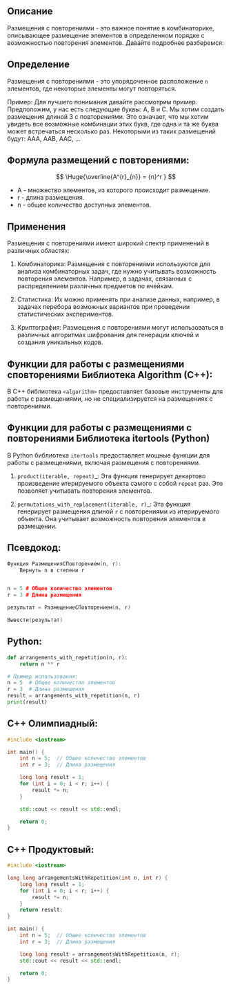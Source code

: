 
## Описание

Размещения с повторениями - это важное понятие в комбинаторике, описывающее размещение элементов в определенном порядке с возможностью повторения элементов. Давайте подробнее разберемся:



## Определение

Размещения с повторениями - это упорядоченное расположение `n` элементов, где некоторые элементы могут повторяться.

Пример: 
	Для лучшего понимания давайте рассмотрим пример. Предположим, у нас есть следующие буквы: A, B и C. Мы хотим создать размещения длиной 3 с повторениями. Это означает, что мы хотим увидеть все возможные комбинации этих букв, где одна и та же буква может встречаться несколько раз.
	Некоторыми из таких размещений будут: AAA, AAB, AAC, ...



## Формула размещений с повторениями:

$$
\Huge{\overline{A^{r}_{n}} = {n}^r }
$$

- A - множество элементов, из которого происходит размещение.
- r - длина размещения.
- n - общее количество доступных элементов.



## Применения

Размещения с повторениями имеют широкий спектр применений в различных областях:

1. Комбинаторика:
	   Размещения с повторениями используются для анализа комбинаторных задач, где нужно учитывать возможность повторения элементов. Например, в задачах, связанных с распределением различных предметов по ячейкам.

2. Статистика:
	   Их можно применять при анализе данных, например, в задачах перебора возможных вариантов при проведении статистических экспериментов.

3. Криптография:
	   Размещения с повторениями могут использоваться в различных алгоритмах шифрования для генерации ключей и создания уникальных кодов.



## Функции для работы с размещениями сповторениями Библиотека Algorithm (C++):

В C++ библиотека `<algorithm>` предоставляет базовые инструменты для работы с размещениями, но не специализируется на размещениях с повторениями.




## Функции для работы с размещениями с повторениями Библиотека itertools (Python)

В Python библиотека `itertools` предоставляет мощные функции для работы с размещениями, включая размещения с повторениями.

1. `product(iterable, repeat)`_: Эта функция генерирует декартово произведение итерируемого объекта самого с собой `repeat` раз. Это позволяет учитывать повторения элементов.

2. `permutations_with_replacement(iterable, r)`_: Эта функция генерирует размещения длиной `r` с повторениями из итерируемого объекта. Она учитывает возможность повторения элементов в размещении.


## Псевдокод:
```c++
Функция РазмещенияСПовторением(n, r):
    Вернуть n в степени r


n = 5 # Общее количество элементов
r = 3 # Длина размещения

результат = РазмещениеСПовторением(n, r)

Вывести(результат)
```


## Python:
```python
def arrangements_with_repetition(n, r):
    return n ** r

# Пример использования:
n = 5  # Общее количество элементов
r = 3  # Длина размещения
result = arrangements_with_repetition(n, r)
print(result)

```


## C++ Олимпиадный:
```c++
#include <iostream>

int main() {
    int n = 5;  // Общее количество элементов
    int r = 3;  // Длина размещения

    long long result = 1;
    for (int i = 0; i < r; i++) {
        result *= n;
    }

    std::cout << result << std::endl;

    return 0;
}

```


## C++ Продуктовый:
```c++
#include <iostream>

long long arrangementsWithRepetition(int n, int r) {
    long long result = 1;
    for (int i = 0; i < r; i++) {
        result *= n;
    }
    return result;
}

int main() {
    int n = 5;  // Общее количество элементов
    int r = 3;  // Длина размещения

    long long result = arrangementsWithRepetition(n, r);
    std::cout << result << std::endl;

    return 0;
}

```